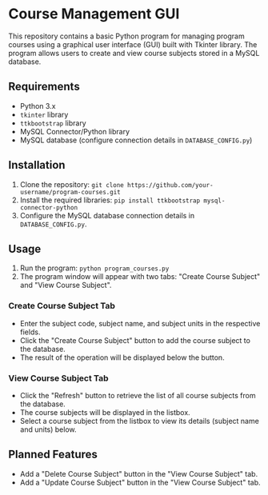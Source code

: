 # Course Management GUI

This repository contains a basic Python program for managing program courses using a graphical user interface (GUI) built with Tkinter library. The program allows users to create and view course subjects stored in a MySQL database.

## Requirements
- Python 3.x
- `tkinter` library
- `ttkbootstrap` library
- MySQL Connector/Python library
- MySQL database (configure connection details in `DATABASE_CONFIG.py`)

## Installation
1. Clone the repository: `git clone https://github.com/your-username/program-courses.git`
2. Install the required libraries: `pip install ttkbootstrap mysql-connector-python`
3. Configure the MySQL database connection details in `DATABASE_CONFIG.py`.

## Usage
1. Run the program: `python program_courses.py`
2. The program window will appear with two tabs: "Create Course Subject" and "View Course Subject".

### Create Course Subject Tab
- Enter the subject code, subject name, and subject units in the respective fields.
- Click the "Create Course Subject" button to add the course subject to the database.
- The result of the operation will be displayed below the button.

### View Course Subject Tab
- Click the "Refresh" button to retrieve the list of all course subjects from the database.
- The course subjects will be displayed in the listbox.
- Select a course subject from the listbox to view its details (subject name and units) below.

## Planned Features
- Add a "Delete Course Subject" button in the "View Course Subject" tab.
- Add a "Update Course Subject" button in the "View Course Subject" tab.